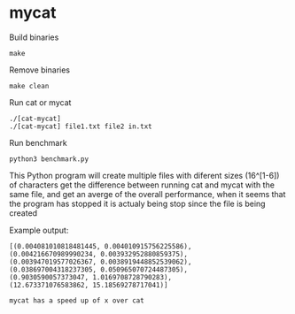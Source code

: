 # mycat

Build binaries

    make

Remove binaries

    make clean

Run cat or mycat

    ./[cat-mycat] 
    ./[cat-mycat] file1.txt file2 in.txt

Run benchmark

    python3 benchmark.py

This Python program will create multiple files with diferent sizes (16^[1-6]) of characters get the difference between running cat and mycat with the same file, and get an averge of the overall performance,
when it seems that the program has stopped it is actualy being stop since the file is being created

Example output:

    [(0.004081010818481445, 0.004010915756225586),
    (0.004216670989990234, 0.003932952880859375),
    (0.003947019577026367, 0.0038919448852539062),
    (0.038697004318237305, 0.050965070724487305),
    (0.9030590057373047, 1.0169708728790283),
    (12.673371076583862, 15.18569278717041)]
    
    mycat has a speed up of x over cat